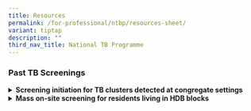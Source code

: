```yaml
---
title: Resources
permalink: /for-professional/ntbp/resources-sheet/
variant: tiptap
description: ""
third_nav_title: National TB Programme
---
```

<h3>Past TB Screenings</h3>
<div data-type="detailGroup" class="isomer-accordion isomer-accordion-white">
<details class="isomer-details">
<summary><strong>Screening initiation for TB clusters detected at congregate settings</strong>
</summary>
<div data-type="detailsContent" class="isomer-details-content">
<p>In 2021, two separate clusters of TB involving 18 people who visited the
Bedok Singapore Pools betting outlet were identified. No common links were
found between them other than that they all frequented the Bedok centre
over periods ranging from months to years and spent prolonged stretches
there. As a precaution, patrons who visited the betting centre between
12 Feb 2020 and 25 Mar 2020 were contacted for screening. Voluntary screening
was also offered to patrons who spent prolonged period of cumulative days
at the betting centre between 2018 and 25 Mar 2020.</p>
<p></p>
<p>Read more about the incidence <a href="https://www.straitstimes.com/singapore/two-new-tuberculosis-clusters-in-bedok-found-involving-18-people-who-visited-singapore" rel="noopener noreferrer nofollow" target="_blank">here</a>.</p>
<p></p>
<p>In 2016, a pre-school in Bukit Batok screened children and staff for TB
after a teacher was diagnosed with the disease. The centre had 104 pre-school
children aged between two months and six. Screening was conducted on two
separate days. 80 children who were younger and more vulnerable were screened
on the first day, while the rest were screened on another day. The centre’s
staff were also screened.</p>
<p></p>
<p>Read more about the incidence <a href="https://www.straitstimes.com/singapore/pre-schoolers-screened-for-tb-at-bukit-batok-centre" rel="noopener noreferrer nofollow" target="_blank">here</a>.</p>
</div>
</details>
<details class="isomer-details">
<summary><strong>Mass on-site screening for residents living in HDB blocks</strong>
</summary>
<div data-type="detailsContent" class="isomer-details-content">
<p>In 2022, a TB cluster involving seven people staying at Block 2, Jalan
Bukit Merah was identified. Genetic analysis revealed that all seven cases
had similar genetic make-up, suggesting that they were linked by spread
from one or more common sources. Investigations into the cases did not
reveal any common links, other than they lived in the same block. Mandatory
screening for residents of the block was carried out, following an earlier
voluntary screening where about 170 people were tested positive for TB.</p>
<p>&nbsp;</p>
<p>Read more about the incidence <a href="https://www.channelnewsasia.com/singapore/tuberculosis-screening-2-jalan-bukit-merah-about-170-test-positive-2769186" rel="noopener noreferrer nofollow" target="_blank">here</a>.</p>
<p>&nbsp;</p>
<p>In 2016, a cluster of six multi-drug resistant TB (MDRTB) cases were detected
in a block in Ang Mo Kio. Other than the three patients living in the same
unit, the rest did not know or did not interact with one another. Residents
of the block were offered voluntary screening.</p>
<p>&nbsp;</p>
<p>Read more about the incidence <a href="https://www.straitstimes.com/singapore/majority-at-amk-block-where-tb-cases-were-found-tested-negative-two-more-possible-cases" rel="noopener noreferrer nofollow" target="_blank">here</a>.</p>
<p>&nbsp;</p>
<p>In 2020, a TB cluster involving four people was detected at a HDB block
in Hougang. The four cases had similar genetic make-up and investigations
into the cases did not reveal any common links, other than they lived in
the same blocks. Current and former residents of the block were offered
voluntary screening.</p>
<p>&nbsp;</p>
<p>Read more about the incidence <a href="https://www.straitstimes.com/singapore/health/moh-to-offer-tuberculosis-screening-to-block-174d-hougang-ave-1-residents-after" rel="noopener noreferrer nofollow" target="_blank">here</a>.</p>
</div>
</details>
</div>
<p></p>